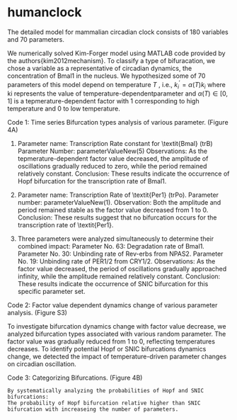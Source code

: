 # humanclock

The detailed model for mammalian circadian clock consists of 180 variables and 70 parameters.

We numerically solved Kim-Forger model using  MATLAB code provided by the authors{kim2012mechanism}. To classify a type of bifuracation, we chose a variable as a representative of circadian dynamics, the concentration of Bmal1 in the nucleus. We hypothesized some of 70 parameters of this model depend on temperature $T$ , i.e., $k^\prime_i=\alpha(T)k_i$ where ki represents the value of temperature-dependentparameter and $\alpha (T) \in [0,1]$ is a tepmerature-dependent factor with 1 corresponding to high temperature and 0 to low temperature. 

Code 1: Time series Bifurcation types analysis of various parameter. (Figure 4A)

1.	Parameter name: Transcription Rate constant for \textit{Bmal} (trB)
   Parameter Number: parameterValueNew(5)
   Observations: As the tepmerature-dependent factor value decreased, the amplitude of oscillations gradually reduced to zero, while the period remained relatively constant.
   Conclusion: These results indicate the occurrence of Hopf bifurcation for the transcription rate of Bmal1.

2. Parameter name: Transcription Rate of \textit{Per1} (trPo).
   Parameter number: parameterValueNew(1).
   Observation: Both the amplitude and period remained stable as the factor value decreased from 1 to 0.
   Conclusion: These results suggest that no bifurcation occurs for the transcription rate of \textit{Per1}.

3.	Three parameters were analyzed simultaneously to determine their combined impact:
	  Parameter No. 63: Degradation rate of Bmal1.
   Parameter No. 30: Unbinding rate of Rev-erbs from NPAS2.
   Parameter No. 19: Unbinding rate of PER1/2 from CRY1/2. 
   Observations: As the factor value decreased, the period of oscillations gradually approached infinity, while the amplitude remained relatively constant.
   Conclusion: These results indicate the occurrence of SNIC bifurcation for this specific parameter set.
 
Code 2: Factor value dependent dynamics change of various parameter analysis. (Figure S3)
   
   To investigate bifurcation dynamics change with factor value decrease, we analyzed bifurcation types associated with various random parameter. The factor value was gradually reduced from 1 to 
   0, reflecting temperatures decreases. To identify potential Hopf or SNIC bifurcations dynamics change, we detected the impact of temperature-driven parameter changes on circadian oscillation.


Code 3: Categorizing Bifurcations. (Figure 4B)
    
    By systematically analyzing the probabilities of Hopf and SNIC bifurcations:
    The probability of Hopf bifurcation relative higher than SNIC bifurcation with increaseing the number of parameters.

